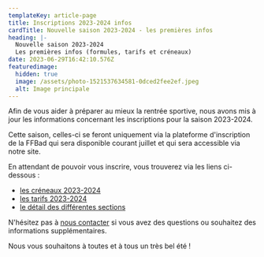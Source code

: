 ```yaml
---
templateKey: article-page
title: Inscriptions 2023-2024 infos
cardTitle: Nouvelle saison 2023-2024 - les premières infos
heading: |-
  Nouvelle saison 2023-2024
  Les premières infos (formules, tarifs et créneaux)
date: 2023-06-29T16:42:10.576Z
featuredimage:
  hidden: true
  image: /assets/photo-1521537634581-0dced2fee2ef.jpeg
  alt: Image principale
---
```

Afin de vous aider à préparer au mieux la rentrée sportive, nous avons mis à jour les informations concernant les inscriptions pour la saison 2023-2024.

Cette saison, celles-ci se feront uniquement via la plateforme d'inscription de la FFBad qui sera disponible courant juillet et qui sera accessible via notre site.

En attendant de pouvoir vous inscrire, vous trouverez via les liens ci-dessous :

* [les créneaux 2023-2024](https://badml.com/infos-pratiques/acces-horaires/)
* [les tarifs 2023-2024](https://badml.com/infos-pratiques/inscription)
* [le détail des différentes sections](https://badml.com/infos-pratiques/sections)

N'hésitez pas à [nous contacter](https://badml.com/contact) si vous avez des questions ou souhaitez des informations supplémentaires.

Nous vous souhaitons à toutes et à tous un très bel été !